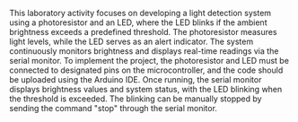 This laboratory activity focuses on developing a light detection system using a photoresistor and an LED, where the LED blinks if the ambient 
brightness exceeds a predefined threshold. The photoresistor measures light levels, while the LED serves as an alert indicator. The system 
continuously monitors brightness and displays real-time readings via the serial monitor. To implement the project, the photoresistor and LED 
must be connected to designated pins on the microcontroller, and the code should be uploaded using the Arduino IDE. Once running, the serial
monitor displays brightness values and system status, with the LED blinking when the threshold is exceeded. The blinking can be manually stopped 
by sending the command "stop" through the serial monitor.
